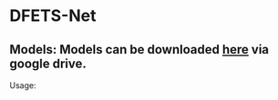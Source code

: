 # DFETS-Net
Models: Models can be downloaded [here](https://drive.google.com/file/d/12q9ZGliUJ-vu6tYEFYzxzU53L0J2PyGN/view?usp=sharing) via google drive.
---
Usage: 
